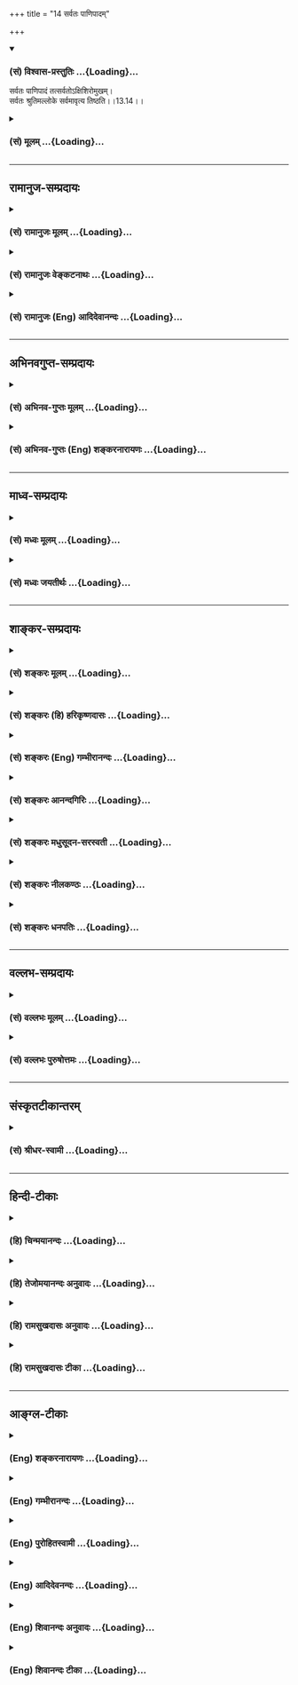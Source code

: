 +++
title = "14 सर्वतः पाणिपादम्"

+++
<div class="js_include" newlevelforh1="3" title="(सं) विश्वास-प्रस्तुतिः" unfilled url="/purANam_vaiShNavam/mahAbhAratam/06-bhIShma-parva/03-bhagavad-gItA-parva/saMskRtam/vishvAsa-prastutiH/13_xetra-xetrajna-yogaH/14_sarvataH_pANipAda.md">
<details open><summary><h3>(सं) विश्वास-प्रस्तुतिः ...{Loading}...</h3></summary>

सर्वतः पाणिपादं तत्सर्वतोऽक्षिशिरोमुखम्।  
सर्वतः श्रुतिमल्लोके सर्वमावृत्य तिष्ठति।।13.14।।
</details>
</div>
<div class="js_include collapsed" newlevelforh1="3" title="(सं) मूलम्" unfilled url="/purANam_vaiShNavam/mahAbhAratam/06-bhIShma-parva/03-bhagavad-gItA-parva/saMskRtam/mUlam/13_xetra-xetrajna-yogaH/14_sarvataH_pANipAda.md">
<details><summary><h3>(सं) मूलम् ...{Loading}...</h3></summary>

सर्वतः पाणिपादं तत्सर्वतोऽक्षिशिरोमुखम्।  
सर्वतः श्रुतिमल्लोके सर्वमावृत्य तिष्ठति।।13.14।।
</details>
</div>


_________________
## रामानुज-सम्प्रदायः
<div class="js_include collapsed" newlevelforh1="3" title="(सं) रामानुजः मूलम्" unfilled url="/purANam_vaiShNavam/mahAbhAratam/06-bhIShma-parva/03-bhagavad-gItA-parva/saMskRtam/rAmAnujaH/mUlam/13_xetra-xetrajna-yogaH/14_sarvataH_pANipAda.md">
<details><summary><h3>(सं) रामानुजः मूलम् ...{Loading}...</h3></summary>

।।13.14।।**सर्वेन्द्रियगुणाभासं** सर्वेन्द्रियगुणैः आभासो यस्य तत्
सर्वेन्द्रियगुणाभासम्। इन्द्रियगुणा इन्द्रियवृत्तयः; इन्द्रियवृत्तिभिः
अपि विषयान् ज्ञातुं समर्थम् इत्यर्थः। स्वभावतः **सर्वेन्द्रियविवर्जितं**
विना एव इन्द्रियवृत्तिभिः स्वत एव सर्वं जानाति इत्यर्थः। **असक्तं**
स्वभावाद् एव देवादिदेहसङ्गरहितम्; **सर्वभृत् च एव**
देवादिसर्वदेहभरणसमर्थं च। स एकधा भवति (द्विधा भवति) त्रिधा भवति (छा0 उ₀
7।26।2) इत्यादिश्रुतेः।**निर्गुणं** तथा स्वभावतः सत्त्वादिगुणरहितं
**गुणभोक्तृ** च सत्त्वादीनां गुणानां भोगसमर्थं च।

</details>
</div>
<div class="js_include collapsed" newlevelforh1="3" title="(सं) रामानुजः वेङ्कटनाथः" unfilled url="/purANam_vaiShNavam/mahAbhAratam/06-bhIShma-parva/03-bhagavad-gItA-parva/saMskRtam/rAmAnujaH/venkaTanAthaH/13_xetra-xetrajna-yogaH/14_sarvataH_pANipAda.md">
<details><summary><h3>(सं) रामानुजः वेङ्कटनाथः ...{Loading}...</h3></summary>

  
  
।।13.14।। आत्मस्वरूपस्याशरीरत्वान्निरवयवत्वान्निरिन्द्रियत्वाच्च
पाणिपादप्रसङ्ग एव नास्ति; न चेदमनेकबाहुत्वादिप्रागुक्तपरं;
जीवप्रकरणत्वस्थापनात् अतएव जीवकर्मगृहीतैः स्वेच्छागृहीतैश्च
पाण्यादिभिर्विश्वात्मकस्य ब्रह्मणो योग उच्यत इत्यादिकल्पनाऽपि निरस्ता
पादादिषु पाण्याद्यभावाच्च सर्वत इत्यपि न घटते तत्कथं
सर्वतःपाणिपादत्वादिकं इत्यत्राह -- परिशुद्धेति। पाण्यादिरहितस्यापि
परिशुद्धात्मनः पाण्यादिशब्दलक्षिते शक्तियोगे श्रुतिं दर्शयितुं
परमात्मनस्तद्रहितस्यापि तच्छक्तियोगं तावद्दर्शयति -- अपाणीति। अपाणिपादः
\[श्वे.उ.3।19\] इति निषेध्यस्य कर्मेन्द्रियवर्गस्योपलक्षणम् अचक्षुरकर्णः
\[श्वे.उ.3।19\] इति ज्ञानेन्द्रियवर्गस्य। तर्हि
परमात्मासाधारणस्वभावस्यात्र अल्पशक्तौ जीवे कथं व्यपदेशः इत्यत्राह --
प्रत्यगात्मनोऽपीति। मुक्तदशायां
ब्रह्मगुणाष्टकयोगादसङ्कुचितज्ञानशक्तेस्तदुपपत्तिरिति भावः।
साम्यश्रुतिसङ्कोचाभावाद्विशेषकण्ठोक्त्यभावेऽपि सर्वतःपाणिपादत्वादिकं
सिद्धमेवेत्यभिप्रायेणैवकारः। साम्यापत्तिमात्रे सर्वथासाम्यं कथं
श्रुतिसिद्धं इत्यत्राह -- तदेति। इदं हि परमसाम्यं
जगद्व्यापारव्यतिरिक्तसर्वविषयमिति फलपादे मीमांसितमिति भावः। स च
श्रुत्यर्थोऽत्राप्युपदेक्ष्यते; तद्विवक्षाऽत्र युक्तेत्याह -- इदं
ज्ञानमिति। तिष्ठति इत्यत्र व्याप्तेरप्रच्युतिर्विवक्षिता।
कर्मवेष्टितज्ञानस्याणोः कथं सर्वव्यापिस्थितिरित्यत्राह -- परिशुद्धेति।
इदं च व्यापकत्वं धर्मभूतज्ञानद्वारेति निरूपितं
शारीरकेप्रदीपवदावेशस्तथाहि दर्शयति \[ब्र.सू.4।4।15\] इत्यादिना;
जीवस्वरूपस्याणुत्वेनैव लक्षणात्; निर्विकारश्रुत्या च
स्वरूपविकारायोगात्।  
  

</details>
</div>
<div class="js_include collapsed" newlevelforh1="3" title="(सं) रामानुजः (Eng) आदिदेवानन्दः" unfilled url="/purANam_vaiShNavam/mahAbhAratam/06-bhIShma-parva/03-bhagavad-gItA-parva/saMskRtam/rAmAnujaH/english/AdidevAnandaH/13_xetra-xetrajna-yogaH/14_sarvataH_pANipAda.md">
<details><summary><h3>(सं) रामानुजः (Eng) आदिदेवानन्दः ...{Loading}...</h3></summary>

13.14 Everywhere are Its hands and feet i.e., the self in Its pure form
is able to perform everywhere the works of hands and feet. Its eyes,
heads and mouths are everywhere; It performs everywhere the task of eyes
etc. The Sruti declares; 'Without feet or hands, He moves swiftly and
seizes things; He sees without eyes, He hears without ears; (Sve. U.,
3.19). It may be said that it means that the Supreme Brahman performs
everywhere the task of hands, feet etc., even though He is devoid of
hands and feet. If 'Brahman' is taken to mean the self, it can be asked
how this power of the Supreme Brahman (namely, having hand, feet, eyes,
etc., everywhere) can be attributed to the self, then the answer is that
it is established in the Srutis that the pure individual self has the
capacity of performing the task of hands, feet etc., because It is eal
to Him. Sruti also declares: 'Then, the wise seer, shaking off good and
evil, stainless, attains the supreme eality with Him' (Mun. U., 3.1.3).
Sri Krsna will also teach later on: 'Resorting to this knowledge, It
partakes of My nature' (14.2). It exists encompassing all things,
whatever aggregate of things that exist in the world; It encompasses
them. The sense is that in Its pure state, It is all-pervasive, as It
has no limitation of space etc.

</details>
</div>


_________________
## अभिनवगुप्त-सम्प्रदायः
<div class="js_include collapsed" newlevelforh1="3" title="(सं) अभिनव-गुप्तः मूलम्" unfilled url="/purANam_vaiShNavam/mahAbhAratam/06-bhIShma-parva/03-bhagavad-gItA-parva/saMskRtam/abhinava-guptaH/mUlam/13_xetra-xetrajna-yogaH/14_sarvataH_pANipAda.md">
<details><summary><h3>(सं) अभिनव-गुप्तः मूलम् ...{Loading}...</h3></summary>

।।13.13 -- 13.18।। एतेन ज्ञानेन यत् ज्ञेयं तदुच्यते -- ज्ञेयमित्यादि
विष्ठितमित्यन्तम्। अनादिमत् परं ब्रह्म इत्यादिभिर्विशेषणैः
ब्रह्मस्वरूपाक्षेपानुग्राहकं,+++(S -- स्वरूपापेक्षानु -- )+++
सर्वप्रवादाभिहितविज्ञानापृथग्भावं कथयति +++(S;;N
सर्वप्रवादान्तराभिहितपृथग्भावकमुच्यते)+++। एतानि च विशेषणानि पूर्वमेव
व्याख्यातानि इति किं निष्फलया,पुनरुक्त्या।

</details>
</div>
<div class="js_include collapsed" newlevelforh1="3" title="(सं) अभिनव-गुप्तः (Eng) शङ्करनारायणः" unfilled url="/purANam_vaiShNavam/mahAbhAratam/06-bhIShma-parva/03-bhagavad-gItA-parva/saMskRtam/abhinava-guptaH/english/shankaranArAyaNaH/13_xetra-xetrajna-yogaH/14_sarvataH_pANipAda.md">
<details><summary><h3>(सं) अभिनव-गुप्तः (Eng) शङ्करनारायणः ...{Loading}...</h3></summary>

13.14 See Comment under 13.18

</details>
</div>


_________________
## माध्व-सम्प्रदायः
<div class="js_include collapsed" newlevelforh1="3" title="(सं) मध्वः मूलम्" unfilled url="/purANam_vaiShNavam/mahAbhAratam/06-bhIShma-parva/03-bhagavad-gItA-parva/saMskRtam/madhvaH/mUlam/13_xetra-xetrajna-yogaH/14_sarvataH_pANipAda.md">
<details><summary><h3>(सं) मध्वः मूलम् ...{Loading}...</h3></summary>

।।13.14।। Sri Madhvacharya did not comment on this sloka.

</details>
</div>
<div class="js_include collapsed" newlevelforh1="3" title="(सं) मध्वः जयतीर्थः" unfilled url="/purANam_vaiShNavam/mahAbhAratam/06-bhIShma-parva/03-bhagavad-gItA-parva/saMskRtam/madhvaH/jayatIrthaH/13_xetra-xetrajna-yogaH/14_sarvataH_pANipAda.md">
<details><summary><h3>(सं) मध्वः जयतीर्थः ...{Loading}...</h3></summary>

।।13.14।। Sri Jayatirtha did not comment on this sloka.

</details>
</div>


_________________
## शाङ्कर-सम्प्रदायः
<div class="js_include collapsed" newlevelforh1="3" title="(सं) शङ्करः मूलम्" unfilled url="/purANam_vaiShNavam/mahAbhAratam/06-bhIShma-parva/03-bhagavad-gItA-parva/saMskRtam/shankaraH/mUlam/13_xetra-xetrajna-yogaH/14_sarvataH_pANipAda.md">
<details><summary><h3>(सं) शङ्करः मूलम् ...{Loading}...</h3></summary>

।।13.14।। --,**सर्वतःपाणिपादं** सर्वतः पाणयः पादाश्च अस्य इति
सर्वतःपाणिपादं **तत्** ज्ञेयम्। सर्वप्राणिकरणोपाधिभिः क्षेत्रज्ञस्य
अस्तित्वं विभाव्यते। क्षेत्रज्ञश्च क्षेत्रोपाधितः उच्यते। क्षेत्रं च
पाणिपादादिभिः अनेकधा भिन्नम्। क्षेत्रोपाधिभेदकृतं विशेषजातं मिथ्यैव
क्षेत्रज्ञस्य; इति तदपनयनेन ज्ञेयत्वमुक्तम् न सत्तन्नासदुच्यते इति।
उपाधिकृतं मिथ्यारूपमपि अस्तित्वाधिगमाय ज्ञेयधर्मवत् परिकल्प्य उच्यते
सर्वतःपाणिपादम् इत्यादि। तथा हि संप्रदायविदां वचनम् --
अध्यारोपापवादाभ्यां निष्प्रपञ्चं प्रपञ्च्यते इति। सर्वत्र
सर्वदेहावयवत्वेन गम्यमानाः पाणिपादादयः ज्ञेयशक्तिसद्भावनिमित्तस्वकार्याः
इति ज्ञेयसद्भावे लिङ्गानि ज्ञेयस्य इति उपचारतः उच्यन्ते। तथा व्याख्येयम्
अन्यत्। सर्वतःपाणिपादं तत् ज्ञेयम्। **सर्वतोऽक्षिशिरोमुखं** सर्वतः
अक्षीणि शिरांसि मुखानि च यस्य तत् सर्वतोऽक्षिशिरोमुखम्
**सर्वतःश्रुतिमत्** श्रुतिः श्रवणेन्द्रियम्; तत् यस्य तत् श्रुतिमत्;
**लोके** प्राणिनिकाये; **सर्वम् आवृत्य** संव्याप्य **तिष्ठति** स्थितिं
लभते।। उपाधिभूतपाणिपादादीन्द्रियाध्यारोपणात् ज्ञेयस्य तद्वत्ताशङ्का मा
भूत् इत्येवमर्थः श्लोकारम्भः --,

</details>
</div>
<div class="js_include collapsed" newlevelforh1="3" title="(सं) शङ्करः (हि) हरिकृष्णदासः" unfilled url="/purANam_vaiShNavam/mahAbhAratam/06-bhIShma-parva/03-bhagavad-gItA-parva/saMskRtam/shankaraH/hindI/harikRShNadAsaH/13_xetra-xetrajna-yogaH/14_sarvataH_pANipAda.md">
<details><summary><h3>(सं) शङ्करः (हि) हरिकृष्णदासः ...{Loading}...</h3></summary>

।।13.14।। वह ज्ञेय सत् शब्दद्वारा होनेवाली प्रतीतिका विषय नहीं है; इससे
उसके न होनेकी आशङ्का होनेपर उस आशङ्काकी निवृत्तिके लिये; समस्त
प्राणियोंकी इन्द्रियादि उपाधियोंद्वारा उस ज्ञेयके अस्तित्वका प्रतिपादन
करते हुए कहते हैं --, वह ज्ञेय सब ओर हाथपैरवाला है अर्थात् उसके हाथपैर
सर्वत्र फैले हुए हैं। सब प्राणियोंकी इन्द्रियरूप उपाधियोंद्वारा
क्षेत्रज्ञका अस्तित्व प्रकट होता है। क्षेत्ररूप उपाधिके कारण ही वह ज्ञेय
क्षेत्रज्ञ कहा जाता है। क्षेत्ररूप उपाधि हाथ; पैर आदि भेदसे अनेक प्रकार
विभक्त है। वास्तवमें; क्षेत्रकी उपाधियोंके भेदसे किये हुए समस्त भेद
क्षेत्रज्ञमें मिथ्या ही हैं; अतः उनको हटाकर ज्ञेयका स्वरूप वह न सत् कहा
जा सकता है और न असत् ही कहा जा सकता है ऐसे बतलाया गया है। तथा ज्ञेयका
अस्तित्व समझानेके लिये उपाधिकृत मिथ्यारूपको भी उसके धर्मकी भाँति कल्पना
करके उसको सब ओरसे हाथपैरवाला है; इत्यादि प्रकारसे बतलाया जाता है।
सम्प्रदायपरम्पराको जाननेवालोंका भी यही कहना है कि अध्यारोप और
अपवादद्वारा प्रपञ्चरहित परमात्माकी व्याख्या की जाती है। सर्वत्र अर्थात्
सब शरीरोंके अंगरूपसे स्थित हाथ; पैर आदि इन्द्रियाँ; ज्ञेय शक्तिकी
सत्तासे ही स्वकार्यमें समर्थ हो रही हैं; अतः ये सब ज्ञेयकी सत्ताके चिह्न
होनेके कारण उपचारसे ज्ञेयके ( धर्म ) कहे जाते हैं। ऐसे ही और सबकी भी
व्याख्या कर लेनी चाहिये। वह ज्ञेय सब ओर हाथपैरवाला है; तथा सब ओर नेत्र;
शिर और मुखवाला है -- जिसके आँख; शिर और मुख सर्वत्र हों; वह
सर्वतोऽक्षिशिरोमुख कहलाता है तथा वह सब ओर कानवाला है -- जिसके श्रुति
अर्थात् श्रवणेन्द्रिय हो वह श्रुतिमत् ( कानवाला ) कहा जाता है। इस लोकमें
-- समस्त प्राणिसमुदायमें वह सबको व्याप्त करके स्थित है।

</details>
</div>
<div class="js_include collapsed" newlevelforh1="3" title="(सं) शङ्करः (Eng) गम्भीरानन्दः" unfilled url="/purANam_vaiShNavam/mahAbhAratam/06-bhIShma-parva/03-bhagavad-gItA-parva/saMskRtam/shankaraH/english/gambhIrAnandaH/13_xetra-xetrajna-yogaH/14_sarvataH_pANipAda.md">
<details><summary><h3>(सं) शङ्करः (Eng) गम्भीरानन्दः ...{Loading}...</h3></summary>

13.14 Tat, That-the Knowable; sarvatah-pani-padam, which has hands and
feet everywhere-. The existence of the Knower of the field is revealed
through th adjuncts in the form of the organs of all creatures. And the
Knower of the field is spoken of as such because of the limiting
adjuncts of the field. The field, too, is diversely differentiated as
hands, feet, etc. All diversity in the Knower of the field, caused by
the differences in the adjunct-the field-, is certainly unreal. Hence,
by denying it, the nature of the Knowable has been stated, in, 'That is
called neither being nor non-being.' Although the unreal form is caused
by the limiting adjuncts, still, for the comprehension of Its existence
it is said, '(It) has hands and feet everywhere, etc., by assuming this
as a ality of the Knowable. Thus, as is well known, there is saying of
the people versed in tradition, 'The Transcendental is described with
the help of superimposition and its refutation'. Everywhere the hands,
feet, etc., which are perceived as limbs of all bodies, perform, their
duties due to the presence of the power of the Knowable (Brahman). Thus
the grounds for the inference of the existence of the Knowable are
metaphorically spoken of as belonging to the Knowable. The others have
to be explained similarly. That Knowable has hands and feet everwhere.
That which has eyes, heads, and mouths everywhere is
sarvatoksi-siro-mukham. That which has ears every-where is
sarvatah-srutimat: sruti means the organs of hearing; that which has it
is sruti-mat. Tisthati, It exists, remains established; loke, in the
multititude of creatures; avrtya, by pervading; sarvam, them all. With
this purpose is view, that as a result of the superimposition of the
organs like hands, feet, etc., which are adjuncts, there may not be the
misconception that the Knowable is possessed of them (adjuncts), the
(next) verse is begun:

</details>
</div>
<div class="js_include collapsed" newlevelforh1="3" title="(सं) शङ्करः आनन्दगिरिः" unfilled url="/purANam_vaiShNavam/mahAbhAratam/06-bhIShma-parva/03-bhagavad-gItA-parva/saMskRtam/shankaraH/AnandagiriH/13_xetra-xetrajna-yogaH/14_sarvataH_pANipAda.md">
<details><summary><h3>(सं) शङ्करः आनन्दगिरिः ...{Loading}...</h3></summary>

।।13.14।। आरोपादृते साक्षादेव ज्ञेयस्य पाण्यादिमत्त्वमाशङ्क्याह --
**उपाधीति।**
इन्द्रियविशेषणीभूतसर्वशब्दाज्ज्ञेयोपाधित्वन्यायाविशेषाच्चात्र
बुद्ध्यादेरपि ग्रहणमित्याह -- **अन्तःकरणे चेति।** श्रोत्रादीनां
ज्ञेयोपाधित्वस्य मनोबुद्धिद्वारत्वादपि तयोरिह ग्रहणमित्याह --
**अपिचेति।** तयोरपीहोपादाने फलितमाह -- **इत्यत इति।** अक्षरार्थमुक्त्वा
वाक्यार्थमाह -- **सर्वेति।** उपाधिद्वारा कल्पितव्यापारवत्त्वे मानमाह --
**ध्यायतीति।** कल्पितमेवास्य व्यापारवत्त्वं न वास्तवमित्यत्र भगवतोऽपि
संमतिमाकाङ्क्षाद्वारा दर्शयति -- **कस्मादित्यादिना।** सर्वकरणराहित्ये
फलमाह -- **अत इति।** साक्षादेव ज्ञेयस्य वेगवद्विहरणादिक्रियावत्ताया
मान्त्रवर्णिकत्वात्कुतोऽस्य
करणव्यापारैरव्यापृतत्वमित्याशङ्क्यानुवादपूर्वकं मन्त्रस्य
प्रकृतानुगुणत्वमाह -- **यस्त्विति।** करणगुणानुगुण्यभजनमन्तरेण साक्षादेव
जवनादिक्रियावत्त्वप्रदर्शनपरत्वे मन्त्रस्य मुख्यार्थत्वं
स्यादित्याशङ्क्य तदसंभवान्नैवमित्याह -- **अन्ध इति।** अर्थवादस्य
श्रुतेऽर्थे तात्पर्याभावान्न प्रकृतप्रतिकूलतेत्यर्थः। सर्वकरणराहित्यं
तद्व्यापारराहित्यस्योपलक्षणमित्यङ्गीकृत्योक्तमेव हेतुं कृत्वा वस्तुतः
सर्वसङ्गवर्जितत्वमाह -- **यस्मादिति।** वस्तुतः सर्वसङ्गाभावेऽपि
सर्वाधिष्ठानत्वमाह -- **यद्यपीति।** स्वसत्तामात्रेणाधिष्ठानतया सर्वं
पुष्णातीत्येतदुपपादयति -- **सदिति।** विमतं सति कल्पितं प्रत्येकं
सदनुविद्धधीबोध्यत्वात्प्रत्येकं
चन्द्रभेदानुविद्धधीबोध्यचन्द्रभेदवदित्यर्थः। सर्वं सदास्पदमित्ययुक्तं
मृगतृष्णिकादीनां तदभावादित्याशङ्क्याह -- **नहीति।** तेषामपि कल्पितत्वे
निरधिष्ठानत्वायोगान्निरूप्यमाणे तदधिष्ठानं सदेवेति सर्वस्य सति
कल्पितत्त्वमविरुद्धमित्यर्थः। सर्वाधिष्ठानत्वेन ज्ञेयस्य
ब्रह्मणोऽस्तित्वमुक्तमुपसंहरति -- **अत इति।** इतश्च ज्ञेयं
ब्रह्मास्तीत्याह -- **स्यादिदं चेति।** नहि तस्योपलब्धृत्वमसत्त्वे
सिध्यतीत्यर्थः।

</details>
</div>
<div class="js_include collapsed" newlevelforh1="3" title="(सं) शङ्करः मधुसूदन-सरस्वती" unfilled url="/purANam_vaiShNavam/mahAbhAratam/06-bhIShma-parva/03-bhagavad-gItA-parva/saMskRtam/shankaraH/madhusUdana-sarasvatI/13_xetra-xetrajna-yogaH/14_sarvataH_pANipAda.md">
<details><summary><h3>(सं) शङ्करः मधुसूदन-सरस्वती ...{Loading}...</h3></summary>

।।13.14।। एवं निरुपाधिकस्य ब्रह्मणः
सच्छब्दप्रत्ययाविषयत्वादसत्त्वाशङ्कायां नासदित्यनेनापास्तायामपि विस्तरेण
तदाशङ्कानिवृत्त्यर्थं सर्वप्राणिकरणोपाधिद्वारेण चेतनक्षेत्रज्ञरूपतया
तदस्तित्वं प्रतिपादयन्नाहसर्वत इति। सर्वत्रः सर्वेषु देहेषु पाणयः
पादाश्चाचेतनाः स्वस्वव्यापारेषु प्रवर्तनीया यस्य चेतनस्य क्षेत्रज्ञस्य
तत्सर्वतःपाणिपादं ज्ञेयं ब्रह्म सर्वाचेतनप्रवृत्तीनां
चेतनाधिष्ठानपूर्वकत्वात्तस्मिन्क्षेत्रज्ञे चेतने ब्रह्मणि ज्ञेये
सर्वाचेतनवर्गप्रवृत्तिहेतौ न नास्तिताशङ्केत्यर्थः। एवं सर्वतोऽक्षीणि
शिरांसि मुखानि च यस्य प्रवर्तनीयानि; एवं सर्वतः श्रुतयः श्रवणेन्द्रियाणि
यस्य प्रवर्तनीयत्वेन सन्ति तत्सर्वतोक्षिशिरोमुखम्। सर्वतः श्रुतिमल्लोके
सर्वप्राणिनिकाये एकमेव नित्यं विभु च सर्वमचेतनवर्गं आवृत्य स्वसत्तया
स्फूर्त्या चाध्यासिकेन संबन्धेन व्याप्य तिष्ठति निर्विकारमेव स्थितिं
लभते नतु स्वाध्यस्तस्य जडप्रपञ्चस्य दोषेण गुणेन वाणुमात्रेणापि संबध्यत
इत्यर्थः। यथाच सर्वेषु देहेष्वेकमेव चेतनं नित्यं विभु च न प्रतिदेहं
भिन्नं तथा प्रपञ्चितं प्राक्।

</details>
</div>
<div class="js_include collapsed" newlevelforh1="3" title="(सं) शङ्करः नीलकण्ठः" unfilled url="/purANam_vaiShNavam/mahAbhAratam/06-bhIShma-parva/03-bhagavad-gItA-parva/saMskRtam/shankaraH/nIlakaNThaH/13_xetra-xetrajna-yogaH/14_sarvataH_pANipAda.md">
<details><summary><h3>(सं) शङ्करः नीलकण्ठः ...{Loading}...</h3></summary>

।।13.14।। एवं स च य इत्येतत्क्षेत्रज्ञस्वरूपमपास्तसमस्तविशेषमुपपाद्य
यत्प्रभाव इति प्रतिज्ञातं तस्य प्रभाव वैश्वरूप्यलक्षणमुपपादयति --
**सर्वत इति।** सर्वतः सर्वासु दिक्षु अन्तर्बहिश्च पाणयः पादाश्चास्य
सन्तीति सर्वतःपाणिपादम्। एवं सर्वतः अक्षीणि शिरांसि मुखानि च यस्य
तत्सर्वतोऽक्षिशिरोमुखम्। सर्वतःश्रुतिमत् श्रवणवत्। लोके सर्वं आवृत्य
व्याप्य तिष्ठति। यथा स्वप्नदृक् तैजसो वासनामयेनैव पाणिपादादिना स्वाप्नं
प्रपञ्चमनुभवति। तस्य च जाग्रत्काले उपाधिभूतं पिण्डगतमेव पाणिपादादिकं
तदेव स्थूलप्रपञ्चानुभवसंस्काराधानद्वारा वासनामयस्य प्रपञ्चस्य कारणम्।
वासनामयश्च स्थूलप्रपञ्चस्य कारणमिति
बीजाङ्कुरन्यायेनानयोरन्योन्यस्मिन्नन्योन्यसद्भावोऽन्योन्यकारणत्वं
चास्तीति। एवं सकलप्राणिधीवासनोपरक्ताज्ञानोपाधिकं चैतन्यं
सकलप्राणिधीवासनामयं समष्टिसूक्ष्मप्रपञ्चमवभासयति। अस्य चोपाधिभूतं
ब्रह्माण्डगतसकलप्राणिपादादिकमेव। एवं च पूर्ववत्स्थूलसूक्ष्मयोरपि
समष्टिप्रपञ्चयोरन्योन्यं बीजाङ्कुरन्यायेन
कार्यकारणभावमन्योन्यस्यान्योन्यस्मिन्सद्भावं चाभिप्रेत्योक्तं भगवता
भाष्यकारेण सकलप्राणिकरणोपाधिद्वारेण ज्ञेयब्रह्मणोऽस्तित्वं प्रतिपाद्यत
इति। कार्यद्वारा करणास्तित्वसिद्धौ च कारणाभावोऽप्यपोद्यतेअनादिमत्परं
ब्रह्म न सत्तन्नासदुच्यते इति। ननुप्रक्षालनाद्धि पङ्कस्य दूरादस्पर्शनं
वरम् इति न्यायेन व्यर्थस्तर्हि कारणोपन्यास इति चेन्न। तं विना
शुद्धाधिगमायोगात्। शाखाचन्द्रन्यायेन हि सगुणं निर्गुणस्य वस्तुनो
ज्ञापकम्। यथोक्तं भाष्ये उपाधिकृतमिथ्यारूपमप्यस्तित्वाधिगमाय
ज्ञेयधर्मवत्परिकल्प्योच्यते सर्वतःपाणिपादमित्यादि। तथाहि संप्रदायविदां
वचनम्अध्यारोपापवादाभ्यां निष्प्रपञ्चं प्रपञ्च्यते इति।

</details>
</div>
<div class="js_include collapsed" newlevelforh1="3" title="(सं) शङ्करः धनपतिः" unfilled url="/purANam_vaiShNavam/mahAbhAratam/06-bhIShma-parva/03-bhagavad-gItA-parva/saMskRtam/shankaraH/dhanapatiH/13_xetra-xetrajna-yogaH/14_sarvataH_pANipAda.md">
<details><summary><h3>(सं) शङ्करः धनपतिः ...{Loading}...</h3></summary>

।।13.14।। ननु सर्व विशेषरहितस्य वागाद्यगोचरस्य
सच्छब्दाविषयत्वादसत्त्वाशङ्कायां न सदित्यनेन संक्षेपतः समाहितायामपि
प्रत्यक्त्वेनेन्द्रियप्रवृत्त्यादिहेतुत्वेन
कल्पितद्वैतसत्तास्फूर्तिप्रदत्वेन च ज्ञेयस्यास्तित्वं प्रतिपादयन्नादौ
यथाऽचेतनानां रथादीनां चेतनाधीना प्रवृत्तिस्तथा सर्वप्राणिकरणानामचेतनानां
तच्च प्रत्यक्चैतन्यं ब्रह्मैवेति विस्तरेण तदाशङ्कानिवृत्त्यर्थमाह।
सर्वतः सर्वत्र पाणयो हस्ताः पादाश्च यस्य तत् ज्ञेयं तथा तद्यपि
पाण्यदीनां देहस्थत्वेनात्मधर्मत्वं तथापि
करणप्रवृत्तिश्चेतनाधिष्ठानपूर्विका प्रेक्षापूर्वकप्रवृत्तित्वात्
रथादिप्रवृत्तिवदिति सर्वप्राणिकरणोपाधिभिः क्षेत्रज्ञास्तित्वं विभाव्यते।
ननूक्तरीत्या चेतनास्तित्वमिद्धावपि कथं क्षेत्रज्ञास्तित्वमितिचेत् चेतन
एव क्षेत्रोपाधितः क्षेत्रज्ञ इत्युच्यते इत्यतस्तदस्तित्वं
क्षेत्रज्ञास्तित्वमेव। ननु क्षेत्रोपाधितश्चैतन्यस्य
क्षेत्रज्ञत्वेऽपिपाण्यादिमत्त्वं कथमितिचेत्। क्षेत्रस्य
पाण्यादिभिरनेकधाभिन्नत्वेन तदुपाधितः क्षेत्रज्ञस्यापि पाण्यादिमत्तायाः
सुवचत्वात्। न सत्तन्नासदुच्यत इति निर्विशेषत्वेन ज्ञेयत्वोक्तिस्तु
क्षेत्रोपाधिकृतस्य विशेषजातस्य मिथ्यात्वात्। क्षेत्रज्ञस्य तदपनयेन
सुवचा। ननु पाण्यादिमत्त्वस्यैवोपाधिकृतस्य मिथ्यात्वात्
ज्ञेयप्रवचनाधिकारे तदुक्तिरपार्थेति चेन्न। ज्ञेयास्तित्वबोधनाय
ज्ञेयधर्मवत्परिकल्प्यतथाभूतपाण्याद्युक्तेः सार्थकत्वात्। तदुक्तं
संप्रदायविद्भिःअध्यारोपापवादाभ्यां निष्प्ररञ्चं प्रपञ्चयते इति।
सर्वतोक्षीणि शिरांसि मुखानि च यस्य तत्। सर्वतः,श्रुतिः
श्रवणेन्द्रियमस्त्यस्य तत्
पाणिपादमुखवत्त्वमवशिष्टकर्मेन्द्रियवत्त्वस्याक्षिश्रुतिमत्त्वं
चावशिष्टज्ञानेन्द्रियत्त्वस्य मनोबुद्य्धादिमत्त्वस्य चोपलक्षणम्। सर्वत्र
सर्वदेहावयवत्वेन गम्यमानाः पाणिपादातयो ज्ञेयस्य परमात्मनः सन्निधिमात्रेण
प्रवर्तनसमर्थस्य सत्त्वं निमीत्तीकृत्य स्वकार्यवन्तो भवन्तीत्यतो
ज्ञेयसद्भावलिङ्गानि ज्ञेयस्येत्युपचारत उच्यते। लोके सर्वप्राणिसमुदाये
सर्वं चराचरं सत्तादिनाध्यासिकसंबन्धेनावृत्य संव्याप्य तिष्ठति
निर्विशेषामेव स्थितिं लभते नतु चलति। अध्यारोपितसविशेषप्रपञ्चने स
विशेषत्वं नैव लभत इत्यर्थः।

</details>
</div>


_________________
## वल्लभ-सम्प्रदायः
<div class="js_include collapsed" newlevelforh1="3" title="(सं) वल्लभः मूलम्" unfilled url="/purANam_vaiShNavam/mahAbhAratam/06-bhIShma-parva/03-bhagavad-gItA-parva/saMskRtam/vallabhaH/mUlam/13_xetra-xetrajna-yogaH/14_sarvataH_pANipAda.md">
<details><summary><h3>(सं) वल्लभः मूलम् ...{Loading}...</h3></summary>

।।13.14।। तत्साकारं निराकारं वा इत्याशङ्क्याऽऽह -- सर्वतःपाणिपादान्तमिति।
साकारमेव सर्वत्र प्रदेशे पाणयः पादा अन्ता यस्य। गतिकृतिलक्षणे क्रिये
सर्वत्र अन्तपदेन स्वेच्छया परिच्छेदावभानं चोक्तम्। सर्वतोऽक्षिशिरोमुखं
इति ज्ञानप्राधान्यभोगाश्च सर्वत्र चोक्ताः। नामप्रपञ्चार्थमाह -- सर्वत्र
श्रुतिमल्लोक इति। सर्वतः शृणोतीत्यर्थः। एतादृशस्य परिच्छेदः
सम्भविष्यतीत्याह -- सर्वमावृत्य तिष्ठतीति। एते धर्माः
प्रपञ्चोत्पत्त्यनन्तरमेव स्पष्टा भवन्ति; तथापि तेषां नित्यत्वख्यापनाय
प्रथमतो वचनम्।

</details>
</div>
<div class="js_include collapsed" newlevelforh1="3" title="(सं) वल्लभः पुरुषोत्तमः" unfilled url="/purANam_vaiShNavam/mahAbhAratam/06-bhIShma-parva/03-bhagavad-gItA-parva/saMskRtam/vallabhaH/puruShottamaH/13_xetra-xetrajna-yogaH/14_sarvataH_pANipAda.md">
<details><summary><h3>(सं) वल्लभः पुरुषोत्तमः ...{Loading}...</h3></summary>

  
  
।।13.14।। एवं सर्वाविषयत्वे ज्ञेयत्वं बाध्यते इति ज्ञेयत्वेन स्वरूपमाह --
सर्वत इति। सर्वतः पाणयः पादाश्च यस्य तत्। एवं विशेषणद्वयेन सर्वत्र
क्रियाशक्तिः सर्वसेव्यत्वं च निरूपितम्। सर्वतः अक्षीणि शिरांसि मुखानि च
यस्य। एवं विशेषणत्रयेण सर्वज्ञानवत्त्वं सर्वमुख्यत्वं ज्ञापितम्।
सर्वतश्श्रुतिमत् सर्वतः श्रवणेन्द्रिययुक्तम्। अनेन भक्तादिस्तुतिश्रवणे
योग्यत्वेन कृपालुत्वं प्रदर्शितम्। लोके स्वकीय इति शेषः। तर्हि
परिच्छिन्नं भविष्यति इत्याशङ्क्याह -- सर्वं आवृत्य व्याप्य
सर्वेन्द्रियादियुक्तमेव तिष्ठतीति भावः।  
  

</details>
</div>


_________________
## संस्कृतटीकान्तरम्
<div class="js_include collapsed" newlevelforh1="3" title="(सं) श्रीधर-स्वामी" unfilled url="/purANam_vaiShNavam/mahAbhAratam/06-bhIShma-parva/03-bhagavad-gItA-parva/saMskRtam/shrIdhara-svAmI/13_xetra-xetrajna-yogaH/14_sarvataH_pANipAda.md">
<details><summary><h3>(सं) श्रीधर-स्वामी ...{Loading}...</h3></summary>

।।13.14।। नन्वेवं ब्रह्मणः सदसद्विलक्षणत्वे सतिसर्वं खल्विदं
ब्रह्मब्रह्मैवेदं सर्वम् इत्यादिश्रुतिभिर्विरुध्येतेत्याशङ्क्यपराऽस्य
शक्तिर्विविधैव श्रूयते स्वाभाविकी ज्ञानबलक्रिया च
इत्यादिश्रुतिप्रसिद्धयाऽचिन्त्यशक्त्या सर्वात्मतां तस्य दर्शयन्नाह **--
सर्वत इति पञ्चभिः।** सर्वतः सर्वत्र पाणयः पादाश्च यस्य तत्;
सर्वतोऽक्षीणि शिरांसि मुखानि च यस्य तत्;
सर्वतःश्रुतिमच्छ्रवणेन्द्रियैर्युक्तं सल्लोके सर्वमावृत्य व्याप्य
तिष्ठति। सर्वप्राणिप्रवृत्तिभिः पाण्यादिभिरुपाधिभिः सर्वव्यवहारास्पदत्वे
तिष्ठतीत्यर्थः।

</details>
</div>


_________________
## हिन्दी-टीकाः
<div class="js_include collapsed" newlevelforh1="3" title="(हि) चिन्मयानन्दः" unfilled url="/purANam_vaiShNavam/mahAbhAratam/06-bhIShma-parva/03-bhagavad-gItA-parva/hindI/chinmayAnandaH/13_xetra-xetrajna-yogaH/14_sarvataH_pANipAda.md">
<details><summary><h3>(हि) चिन्मयानन्दः ...{Loading}...</h3></summary>

।।13.14।। सर्वत पाणिपादम् उत्तम अधिकारी तो आत्मा के निर्गुण स्वरूप को
पहचान लेता है; परन्तु मध्यम अधिकारी को अज्ञात और अव्यक्त का बोध; ज्ञात
और व्यक्त वस्तुओं के द्वारा कराने में सरलता होती है। यद्यपि प्रणियों के
हाथ और पैर जड़ तत्त्व के बने हैं; तथापि वे चेतन और कार्यक्षम प्रतीत हो
रहे हैं। इन सबके पीछे इन्हें चेतनता प्रदान करने वाला आत्मतत्त्व सर्वत्र
एक ही है। इसीलिए यहाँ कहा गया है कि ब्रह्म समस्त हाथ और पैरों को धारण
करने वाला है। इसी प्रकार; समस्त नेत्र; शिर और मुख भी इस चैतन्य के कारण ही
स्वव्यापार करने में समर्थ होते हैं। इसलिए आत्मा का निर्देश इस प्रकार
करते हैं कि वह सब ओर नेत्र; शिर और मुख वाला है। चैतन्य से धारण किये होने
पर ही प्राणियों में विषय ग्रहण तथा विचार करने की क्रियाएं होती रहती हैं।
अत चैतन्य ब्रह्म सब ओर से श्रोत वाला कहा गया है। यह सबको व्याप्त करके
स्थित है यहाँ जब आत्मा के उपाधियुक्त स्वरूप और प्रभाव को दर्शाया गया है;
तो कोई यह मान सकता है कि जहाँ उपाधियाँ हैं; वहीं पर आत्मा का अस्तित्व है
और अन्यत्र नहीं। इस प्रकार की विपरीत धारणा को दूर करने के लिए यहाँ पर
अत्यन्त उचित ही कहा गया है कि वह परम सत्य सबको व्याप्त करके स्थित है। यह
श्लोक वैदिक साहित्य से परिचित विद्यार्थियों को ऋग्वेद के प्रसिद्ध
पुरुषसूक्तम् का स्मरण कराता है। भगवान् आगे कहते हैं

</details>
</div>
<div class="js_include collapsed" newlevelforh1="3" title="(हि) तेजोमयानन्दः अनुवादः" unfilled url="/purANam_vaiShNavam/mahAbhAratam/06-bhIShma-parva/03-bhagavad-gItA-parva/hindI/tejomayAnandaH/anuvAdaH/13_xetra-xetrajna-yogaH/14_sarvataH_pANipAda.md">
<details><summary><h3>(हि) तेजोमयानन्दः अनुवादः ...{Loading}...</h3></summary>

।।13.14।। वह सब ओर हाथ-पैर वाला है और सब ओर से नेत्र, शिर और मुखवाला तथा
सब ओर से श्रोत्रवाला है; वह जगत् में सबको व्याप्त करके स्थित है।।

</details>
</div>
<div class="js_include collapsed" newlevelforh1="3" title="(हि) रामसुखदासः अनुवादः" unfilled url="/purANam_vaiShNavam/mahAbhAratam/06-bhIShma-parva/03-bhagavad-gItA-parva/hindI/rAmasukhadAsaH/anuvAdaH/13_xetra-xetrajna-yogaH/14_sarvataH_pANipAda.md">
<details><summary><h3>(हि) रामसुखदासः अनुवादः ...{Loading}...</h3></summary>

।।13.14।। वे (परमात्मा) सब जगह हाथों और पैरोंवाले, सब जगह नेत्रों, सिरों
और मुखोंवाले तथा सब जगह कानोंवाले हैं। वे संसारमें सबको व्याप्त करके
स्थित हैं।

</details>
</div>
<div class="js_include collapsed" newlevelforh1="3" title="(हि) रामसुखदासः टीका" unfilled url="/purANam_vaiShNavam/mahAbhAratam/06-bhIShma-parva/03-bhagavad-gItA-parva/hindI/rAmasukhadAsaH/TIkA/13_xetra-xetrajna-yogaH/14_sarvataH_pANipAda.md">
<details><summary><h3>(हि) रामसुखदासः टीका ...{Loading}...</h3></summary>

।।13.14।।***व्याख्या --***  **सर्वतः पाणिपादं तत् --** जैसे स्याहीमें
सब जगह सब तरहकी लिपियाँ विद्यमान हैं अतः लेखक स्याहीसे सब तरहकी लिपियाँ
लिख सकता है। सोनेमें सब जगह सब तरहके गहने विद्यमान हैं अतः सुनार सोनेमें
किसी भी जगहसे जो गहना बनाना चाहे; बना सकता है। ऐसे ही भगवान्के सब जगह ही
हाथ और पैर हैं अतः भक्त भक्तिसे जहाँकहीं जो कुछ भी भगवान्के हाथोंमें
देना चाहता है; अर्पण करना चाहता है; उसको ग्रहण करनेके लिये उसी जगह
भगवान्के हाथ मौजूद हैं। भक्त बाहरसे अर्पण करना चाहे अथवा मनसे; पूर्वमें
देना चाहे अथवा पश्चिममें; उत्तरमें देना चाहे अथवा दक्षिणमें; उसे ग्रहण
करनेके लिये वहीं भगवान्के हाथ मौजूद हैं। ऐसे ही भक्त जलमें; स्थलमें;
अग्निमें; जहाँकहीं जिस किसी भी संकटमें पड़नेपर भगवान्को पुकारता है; उसकी
रक्षा करनेके लिये वहाँ ही भगवान्के हाथ तैयार हैं अर्थात् भगवान् वहाँ ही
अपने हाथोंसे उसकी रक्षा करते हैं। भक्त जहाँकहीं भगवान्के चरणोंमें चन्दन
लगाना चाहता है; पुष्प चढ़ाना चाहता है; नमस्कार करना चाहता है; उसी जगह
भगवान्के चरण मौजूद हैं। हजारोंलाखों भक्त एक ही समयमें भगवान्के चरणोंकी
अलगअलग पूजा करना चाहें; तो उनके भावके अनुसार वहाँ ही भगवान्के चरण मौजूद
हैं।**सर्वतोऽक्षिशिरोमुखम् --** भक्त भगवान्को जहाँ दीपक दिखाता है; आरती
करता है; वहाँ ही भगवान्के नेत्र हैं। भक्त जहाँ शरीरसे अथवा मनसे नृत्य
करता है; वहाँ ही भगवान् उसके नृत्यको देख लेते हैं। तात्पर्य है कि जो
भगवान्को सब जगह देखता है; भगवान् भी उसकी दृष्टिसे कभी ओझल नहीं होते
(गीता 6। 30)। भक्त जहाँ भगवान्के मस्तकपर चन्दन लगाना चाहे; पुष्प चढ़ाने
चाहे; वहाँ ही भगवान्का मस्तक है। भक्त जहाँ भगवान्को भोग लगाना चाहे; वहाँ
ही भगवान्का मुख है अर्थात् भक्तद्वारा भक्तिपूर्वक दिये हुए पदार्थको
भगवान् वहाँ ही खा लेते हैं (गीता 9। 26)।**सर्वतःश्रुतिमत् --** भक्त
जहाँकहीं जोरसे बोलकर प्रार्थना करे; धीरेसे बोलकर प्रार्थना करे अथवा मनसे
प्रार्थना करे; वहाँ ही भगवान् अपने कानोंसे सुन लेते हैं। मनुष्योंके सब
अवयव (अङ्ग) सब जगह नहीं होते अर्थात् जहाँ नेत्र हैं; वहाँ कान नहीं होते
और जहाँ कान,हैं; वहाँ नेत्र नहीं होते जहाँ हाथ हैं; वहाँ पैर नहीं होते
और जहाँ पैर हैं; वहाँ हाथ नहीं होते इत्यादि। परन्तु भगवान्की इन्द्रियाँ;
उनके अवयव सब जगह हैं। अतः भगवान् नेत्रोंसे सुन भी सकते हैं; बोल भी सकते
हैं; ग्रहण भी कर सकते हैं इत्यादि। तात्पर्य है कि वे सभी अवयवोंसे सभी
क्रियाएँ कर सकते हैं क्योंकि उनके सभी अवयवोंमें सभी अवयव मौजूद हैं। उनके
छोटेसेछोटे अंशमें भी सबकीसब इन्द्रियाँ हैं। भगवान्के सब जगह हाथ; पैर;
नेत्र; सिर; मुख और कान कहनेका तात्पर्य है कि भगवान् किसी भी प्राणीसे दूर
नहीं हैं। कारण कि भगवान् सम्पूर्ण देश; काल; वस्तु; व्यक्ति; घटना;
परिस्थिति आदिमें परिपूर्णरूपसे विद्यमान हैं। संतोंने कहा है -- **चहुँ
दिसि आरति चहुँ दिसि पूजा।  
  
** चहुँ दिसि राम और नहिं दूजा।। संसारी आदमीको जैसे बाहरभीतर; ऊपरनीचे सब
जगह संसारहीसंसार दीखता है; संसारके सिवाय दूसरा कुछ दीखता ही नहीं; ऐसे ही
परमात्माको तत्त्वसे जाननेवाले पुरुषको सब जगह परमात्माहीपरमात्मा दीखते
हैं।**लोके सर्वमावृत्य तिष्ठति --** अनन्त सृष्टियाँ हैं; अनन्त
ब्रह्माण्ड हैं; अनन्त ऐश्वर्य हैं और उन सबमें देश; काल; वस्तु; व्यक्ति
आदि भी अनन्त हैं; वे सभी परमात्माके अन्तर्गत हैं। परमात्मा उन सबको
व्याप्त करके स्थित हैं। दसवें अध्यायके बयालीसवें श्लोकमें भी भगवान्ने
कहा है कि मैं सारे संसारको एक अंशसे व्याप्त करके स्थित हूँ।***सम्बन्ध
--***  पूर्वश्लोकमें सगुणनिराकारका वर्णन करके अब आगेके तीन श्लोकोंमें
उसकी विलक्षणता; सर्वव्यापकता और सर्वसमर्थताका वर्णन करते हैं।

</details>
</div>


_________________
## आङ्ग्ल-टीकाः
<div class="js_include collapsed" newlevelforh1="3" title="(Eng) शङ्करनारायणः" unfilled url="/purANam_vaiShNavam/mahAbhAratam/06-bhIShma-parva/03-bhagavad-gItA-parva/english/shankaranArAyaNaH/13_xetra-xetrajna-yogaH/14_sarvataH_pANipAda.md">
<details><summary><h3>(Eng) शङ्करनारायणः ...{Loading}...</h3></summary>

13.14. It has hands and feet of all, has eyes, heads and faces of all,
has ears of all in the world; It remains enveloping all.

</details>
</div>
<div class="js_include collapsed" newlevelforh1="3" title="(Eng) गम्भीरानन्दः" unfilled url="/purANam_vaiShNavam/mahAbhAratam/06-bhIShma-parva/03-bhagavad-gItA-parva/english/gambhIrAnandaH/13_xetra-xetrajna-yogaH/14_sarvataH_pANipAda.md">
<details><summary><h3>(Eng) गम्भीरानन्दः ...{Loading}...</h3></summary>

13.14 That (Knowable), which has hands and feet everwhere, which has
eyes, heads and mouths everywhere, which has ears everywhere, exists in
creatures by pervading them all.

</details>
</div>
<div class="js_include collapsed" newlevelforh1="3" title="(Eng) पुरोहितस्वामी" unfilled url="/purANam_vaiShNavam/mahAbhAratam/06-bhIShma-parva/03-bhagavad-gItA-parva/english/purohitasvAmI/13_xetra-xetrajna-yogaH/14_sarvataH_pANipAda.md">
<details><summary><h3>(Eng) पुरोहितस्वामी ...{Loading}...</h3></summary>

13.14 Everywhere are Its hands and Its feet; everywhere It has eyes that
see, heads that think and mouths that speak; everywhere It listens; It
dwells in all the worlds; It envelops them all.

</details>
</div>
<div class="js_include collapsed" newlevelforh1="3" title="(Eng) आदिदेवनन्दः" unfilled url="/purANam_vaiShNavam/mahAbhAratam/06-bhIShma-parva/03-bhagavad-gItA-parva/english/AdidevanandaH/13_xetra-xetrajna-yogaH/14_sarvataH_pANipAda.md">
<details><summary><h3>(Eng) आदिदेवनन्दः ...{Loading}...</h3></summary>

13.14 Everywhere are Its hands and feet; Its eyes, heads and mouths are
everywhere; Its ears are on all sides; and It exists encompassing all
things.

</details>
</div>
<div class="js_include collapsed" newlevelforh1="3" title="(Eng) शिवानन्दः अनुवादः" unfilled url="/purANam_vaiShNavam/mahAbhAratam/06-bhIShma-parva/03-bhagavad-gItA-parva/english/shivAnandaH/anuvAdaH/13_xetra-xetrajna-yogaH/14_sarvataH_pANipAda.md">
<details><summary><h3>(Eng) शिवानन्दः अनुवादः ...{Loading}...</h3></summary>

13.14 With hands and feet everywhere, with eyes, heads and mouths
everywhere, with ears everywhere, He exists in the worlds enveloping
all.

</details>
</div>
<div class="js_include collapsed" newlevelforh1="3" title="(Eng) शिवानन्दः टीका" unfilled url="/purANam_vaiShNavam/mahAbhAratam/06-bhIShma-parva/03-bhagavad-gItA-parva/english/shivAnandaH/TIkA/13_xetra-xetrajna-yogaH/14_sarvataH_pANipAda.md">
<details><summary><h3>(Eng) शिवानन्दः टीका ...{Loading}...</h3></summary>

13.14 सर्वतः everywhere; पाणिपादम् with hands and feet; तत् that; सर्वतः
everywhere; अक्षिशिरोमुखम् with eyes; heads and mouths; सर्वतः
everywhere; श्रुतिमत् with ears; लोके in the world; सर्वम् all; आवृत्य
having enveloped; तिष्ठति exists.Commentary He (the knower of the field
or Para Brahman) pervades everything in this world. He fills and
surrounds this world with Himself. He abides in the universe enveloping
everything.In the previous verse it is said that the Brahman Which is to
be known is neither being nor nonbeing. One may think that It is
nonentity or void or nothing. In order to remove this misapprehension;
the Lord says in this verse that the knowable has hands and feet
everywhere; etc. It directs the mind and the senses to do their proper
functions. This is only the manifest aspect of Saguna Brahman (Brahman
with attributes).Just as the enginedriver drives the engine; so also the
knowable or the knower of the field drieves the bodyengine. It is the
Inner Ruler. It is the innermost Self. It is the support; substratum or
basis for this world; body; mind; lifeforce and the senses. The
existence of Brahman is determined or ascertained or indicated by the
existence of the limiting adjuncts; viz.; body; mind and senses; because
there must be selfconsciousness behind their activities. How can you
call It nonexistence thenJust as the rope is not affected by the alities
or the defects of the illusory superimposed snake; so also Para Brahman
(the knower of the field) is not affected by the superimposed world;
body; senses; mind and the lifeforce. There is only one common
consciousness is eternal; selfluminous and allpervading. That common
consciousness is Para Brahman.The body; mind; senses and the lifeforce
are by nature insentient. But they are moved by Brahman to action. They
act on account of the mere presence of Brahman or the knower of the
field. (The limiting adjuncts are illusory.) Hence they put on the
semblance of consciousness; just as the iron piece puts on the semblance
of a magnet when it is in the presence of a magnet.The whole world is
superimposed on Brahman like the snake on the rope. This is called
Adhyaropa. It is sublated by the method (Yukti) of Apavada (negation or
denial).This verse is taken from the Svetasvataropanishad 3.16.

</details>
</div>
